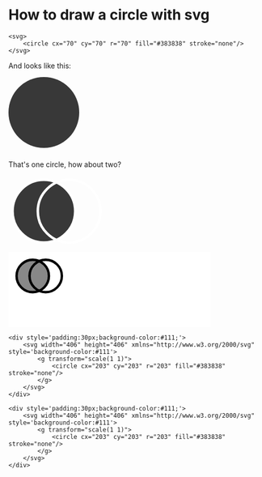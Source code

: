 ﻿# How to draw a circle with svg

	<svg>
		<circle cx="70" cy="70" r="70" fill="#383838" stroke="none"/>
	</svg>

And looks like this:

<svg>
    <circle cx="70" cy="70" r="70" fill="#383838" stroke="none"/>
</svg>

That's one circle, how about two?

<svg>
	<circle cx="70" cy="70" r="62" fill="#383838" stroke="white" stroke-width="5"/>
	<circle cx="120" cy="70" r="62" fill="none" stroke="white" stroke-width="5"/>
</svg>

<br />

<svg style="background:white;height:149" width="400" height="400">
    <defs>
    <g id="shape" fill="none" stroke="red">
<circle cx="100" cy="100" r="100" fill="#888" stroke="#000" stroke-width="15"/>
<circle cx="180" cy="100" r="100" fill="none" stroke="#000" stroke-width="15"/>
</g>
<filter id="shadow">
</filter>
</defs>
<g transform="scale(0.32)">
  <use xlink:href="#shape" x="50" y="50"  />
</g>
<g filter="url(#shadow)">
<rect width="100%" height="100%" fill="red" clip-path="url(#shape)"/>
</g>
</svg>

<br />

	<div style='padding:30px;background-color:#111;'>
		<svg width="406" height="406" xmlns="http://www.w3.org/2000/svg" style='background-color:#111'>
			<g transform="scale(1 1)">
				<circle cx="203" cy="203" r="203" fill="#383838" stroke="none"/>
			</g>
		</svg>
	</div>

	<div style='padding:30px;background-color:#111;'>
		<svg width="406" height="406" xmlns="http://www.w3.org/2000/svg" style='background-color:#111'>
			<g transform="scale(1 1)">
				<circle cx="203" cy="203" r="203" fill="#383838" stroke="none"/>
			</g>
		</svg>
	</div>

<!-- markdownlint-disable-file MD033 -->
